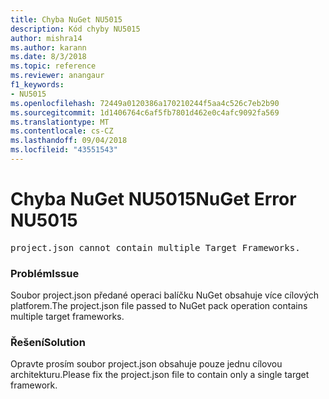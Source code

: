 ```yaml
---
title: Chyba NuGet NU5015
description: Kód chyby NU5015
author: mishra14
ms.author: karann
ms.date: 8/3/2018
ms.topic: reference
ms.reviewer: anangaur
f1_keywords:
- NU5015
ms.openlocfilehash: 72449a0120386a170210244f5aa4c526c7eb2b90
ms.sourcegitcommit: 1d1406764c6af5fb7801d462e0c4afc9092fa569
ms.translationtype: MT
ms.contentlocale: cs-CZ
ms.lasthandoff: 09/04/2018
ms.locfileid: "43551543"
---
```

# <a name="nuget-error-nu5015"></a><span data-ttu-id="e2fa2-103">Chyba NuGet NU5015</span><span class="sxs-lookup"><span data-stu-id="e2fa2-103">NuGet Error NU5015</span></span>
<pre>project.json cannot contain multiple Target Frameworks.</pre>

### <a name="issue"></a><span data-ttu-id="e2fa2-104">Problém</span><span class="sxs-lookup"><span data-stu-id="e2fa2-104">Issue</span></span>

<span data-ttu-id="e2fa2-105">Soubor project.json předané operaci balíčku NuGet obsahuje více cílových platforem.</span><span class="sxs-lookup"><span data-stu-id="e2fa2-105">The project.json file passed to NuGet pack operation contains multiple target frameworks.</span></span>


### <a name="solution"></a><span data-ttu-id="e2fa2-106">Řešení</span><span class="sxs-lookup"><span data-stu-id="e2fa2-106">Solution</span></span>

<span data-ttu-id="e2fa2-107">Opravte prosím soubor project.json obsahuje pouze jednu cílovou architekturu.</span><span class="sxs-lookup"><span data-stu-id="e2fa2-107">Please fix the project.json file to contain only a single target framework.</span></span>

